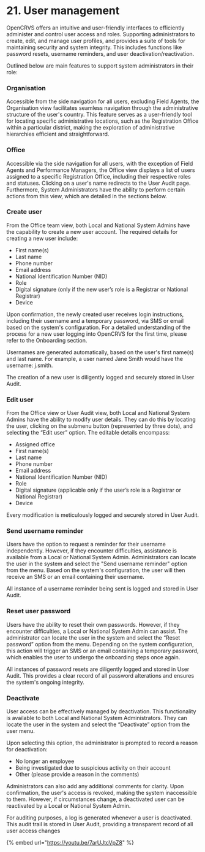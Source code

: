 # 21. User management

OpenCRVS offers an intuitive and user-friendly interfaces to efficiently administer and control user access and roles. Supporting administrators to create, edit, and manage user profiles, and provides a suite of tools for maintaining security and system integrity. This includes functions like password resets, username reminders, and user deactivation/reactivation.

Outlined below are main features to support system administrators in their role:

### Organisation

Accessible from the side navigation for all users, excluding Field Agents, the Organisation view facilitates seamless navigation through the administrative structure of the user's country. This feature serves as a user-friendly tool for locating specific administrative locations, such as the Registration Office within a particular district, making the exploration of administrative hierarchies efficient and straightforward.

### Office

Accessible via the side navigation for all users, with the exception of Field Agents and Performance Managers, the Office view displays a list of users assigned to a specific Registration Office, including their respective roles and statuses. Clicking on a user's name redirects to the User Audit page. Furthermore, System Administrators have the ability to perform certain actions from this view, which are detailed in the sections below.

### Create user

From the Office team view, both Local and National System Admins have the capability to create a new user account. The required details for creating a new user include:

* First name(s)
* Last name
* Phone number
* Email address
* National Identification Number (NID)
* Role
* Digital signature (only if the new user’s role is a Registrar or National Registrar)
* Device

Upon confirmation, the newly created user receives login instructions, including their username and a temporary password, via SMS or email based on the system's configuration. For a detailed understanding of the process for a new user logging into OpenCRVS for the first time, please refer to the Onboarding section.

Usernames are generated automatically, based on the user's first name(s) and last name. For example, a user named Jane Smith would have the username: j.smith.

The creation of a new user is diligently logged and securely stored in User Audit.

### Edit user

From the Office view or User Audit view, both Local and National System Admins have the ability to modify user details. They can do this by locating the user, clicking on the submenu button (represented by three dots), and selecting the “Edit user” option. The editable details encompass:

* Assigned office
* First name(s)
* Last name
* Phone number
* Email address
* National Identification Number (NID)
* Role
* Digital signature (applicable only if the user’s role is a Registrar or National Registrar)
* Device

Every modification is meticulously logged and securely stored in User Audit.

### Send username reminder

Users have the option to request a reminder for their username independently. However, if they encounter difficulties, assistance is available from a Local or National System Admin. Administrators can locate the user in the system and select the "Send username reminder" option from the menu. Based on the system's configuration, the user will then receive an SMS or an email containing their username.

All instance of a username reminder being sent is logged and stored in User Audit.

### Reset user password

Users have the ability to reset their own passwords. However, if they encounter difficulties, a Local or National System Admin can assist. The administrator can locate the user in the system and select the “Reset password” option from the menu. Depending on the system configuration, this action will trigger an SMS or an email containing a temporary password, which enables the user to undergo the onboarding steps once again.

All instances of password resets are diligently logged and stored in User Audit. This provides a clear record of all password alterations and ensures the system's ongoing integrity.

### Deactivate

User access can be effectively managed by deactivation. This functionality is available to both Local and National System Administrators. They can locate the user in the system and select the “Deactivate” option from the user menu.

Upon selecting this option, the administrator is prompted to record a reason for deactivation:

* No longer an employee
* Being investigated due to suspicious activity on their account
* Other (please provide a reason in the comments)

Administrators can also add any additional comments for clarity. Upon confirmation, the user's access is revoked, making the system inaccessible to them. However, if circumstances change, a deactivated user can be reactivated by a Local or National System Admin.

For auditing purposes, a log is generated whenever a user is deactivated. This audit trail is stored in User Audit, providing a transparent record of all user access changes

{% embed url="https://youtu.be/7arUJtcVpZ8" %}
